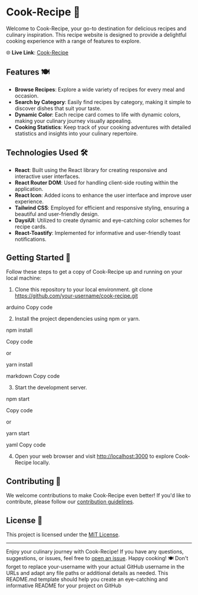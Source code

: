# Cook-Recipe 🍳

Welcome to Cook-Recipe, your go-to destination for delicious recipes and culinary inspiration. This recipe website is designed to provide a delightful cooking experience with a range of features to explore.

🌐 **Live Link**: [Cook-Recipe](https://cook-fresh.surge.sh/)

## Features 🍽️

- **Browse Recipes**: Explore a wide variety of recipes for every meal and occasion.
- **Search by Category**: Easily find recipes by category, making it simple to discover dishes that suit your taste.
- **Dynamic Color**: Each recipe card comes to life with dynamic colors, making your culinary journey visually appealing.
- **Cooking Statistics**: Keep track of your cooking adventures with detailed statistics and insights into your culinary repertoire.

## Technologies Used 🛠️

- **React**: Built using the React library for creating responsive and interactive user interfaces.
- **React Router DOM**: Used for handling client-side routing within the application.
- **React Icon**: Added icons to enhance the user interface and improve user experience.
- **Tailwind CSS**: Employed for efficient and responsive styling, ensuring a beautiful and user-friendly design.
- **DaysiUI**: Utilized to create dynamic and eye-catching color schemes for recipe cards.
- **React-Toastify**: Implemented for informative and user-friendly toast notifications.

## Getting Started 🚀

Follow these steps to get a copy of Cook-Recipe up and running on your local machine:

1. Clone this repository to your local environment.
   git clone https://github.com/your-username/cook-recipe.git

arduino
Copy code

2. Install the project dependencies using npm or yarn.

npm install

Copy code

or

yarn install

markdown
Copy code

3. Start the development server.

npm start

Copy code

or

yarn start

yaml
Copy code

4. Open your web browser and visit [http://localhost:3000](http://localhost:3000) to explore Cook-Recipe locally.

## Contributing 🤝

We welcome contributions to make Cook-Recipe even better! If you'd like to contribute, please follow our [contribution guidelines](CONTRIBUTING.md).

## License 📝

This project is licensed under the [MIT License](LICENSE).

---

Enjoy your culinary journey with Cook-Recipe! If you have any questions, suggestions, or issues, feel free to [open an issue](https://github.com/your-username/cook-recipe/issues). Happy cooking! 🍽️
Don't forget to replace your-username with your actual GitHub username in the URLs and adapt any file paths or additional details as needed. This README.md template should help you create an eye-catching and informative README for your project on GitHub
